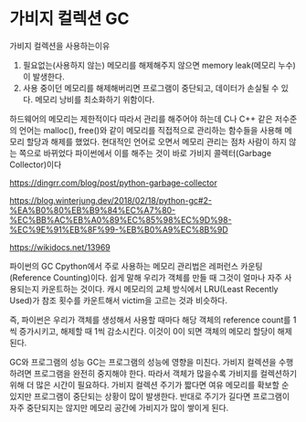 # 가비지 컬렉션 GC

가비지 컬렉션을 사용하는이유
1. 필요없는(사용하지 않는) 메모리를 해제해주지 않으면 memory leak(메모리 누수)이 발생한다.
2. 사용 중이던 메모리를 해제해버리면 프로그램이 중단되고, 데이터가 손실될 수 있다.
메모리 낭비를 최소화하기 위함이다.

하드웨어의 메모리는 제한적이다
따라서 관리를 해주어야 하는데
C나 C++ 같은 저수준의 언어는 malloc(), free()와 같이 메모리를 직접적으로 관리하는 함수들을 사용해 메모리 할당과 해제를 했었다.
현대적인 언어로 오면서 메모리 관리는 점차 사람이 하지 않는 쪽으로 바뀌었다
파이썬에서 이를 해주는 것이 바로 가비지 콜렉터(Garbage Collector)이다


https://dingrr.com/blog/post/python-garbage-collector

https://blog.winterjung.dev/2018/02/18/python-gc#2-%EA%B0%80%EB%B9%84%EC%A7%80-%EC%BB%AC%EB%A0%89%EC%85%98%EC%9D%98-%EC%9E%91%EB%8F%99-%EB%B0%A9%EC%8B%9D

https://wikidocs.net/13969



파이썬의 GC
Cpython에서 주로 사용하는 메모리 관리법은 레퍼런스 카운팅(Reference Counting)이다. 쉽게 말해 우리가 객체를 만들 때 그것이 얼마나 자주 사용되는지 카운트하는 것이다. 캐시 메모리의 교체 방식에서 LRU(Least Recently Used)가 참조 횟수를 카운트해서 victim을 고르는 것과 비슷하다.

즉, 파이썬은 우리가 객체를 생성해서 사용할 때마다 해당 객체의 reference count를 1씩 증가시키고, 해제할 때 1씩 감소시킨다. 이것이 0이 되면 객체의 메모리 할당이 해제된다.

 

GC와 프로그램의 성능
GC는 프로그램의 성능에 영향을 미친다. 가비지 컬렉션을 수행하려면 프로그램을 완전히 중지해야 한다. 따라서 객체가 많을수록 가비지를 컬렉션하기 위해 더 많은 시간이 필요하다. 가비지 컬렉션 주기가 짧다면 여유 메모리를 확보할 순 있지만 프로그램이 중단되는 상황이 많이 발생한다. 반대로 주기가 길다면 프로그램이 자주 중단되지는 않지만 메모리 공간에 가비지가 많이 쌓이게 된다.
